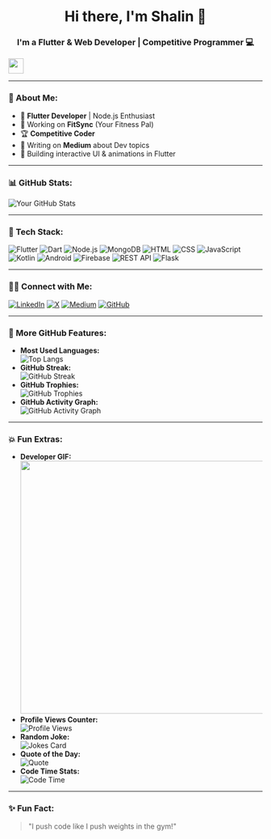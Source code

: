 <h1 align="center">Hi there, I'm Shalin 👋</h1>
<h3 align="center">I'm a Flutter & Web Developer | Competitive Programmer 💻</h3>

<img src="https://media.giphy.com/media/hvRJCLFzcasrR4ia7z/giphy.gif" width="30">

---

### 📌 About Me:
- 🚀 **Flutter Developer** | Node.js Enthusiast
- 🎯 Working on **FitSync** (Your Fitness Pal)
- 🏆 **Competitive Coder** 
- 📰 Writing on **Medium** about Dev topics
- 🎨 Building interactive UI & animations in Flutter

---

### 📊 GitHub Stats:
![Your GitHub Stats](https://github-readme-stats.vercel.app/api?username=Shalin-Shah-2002&show_icons=true&theme=radical)

---

### 🚀 Tech Stack:
![Flutter](https://img.shields.io/badge/Flutter-%2302569B.svg?style=flat&logo=flutter&logoColor=white)
![Dart](https://img.shields.io/badge/Dart-%230175C2.svg?style=flat&logo=dart&logoColor=white)
![Node.js](https://img.shields.io/badge/Node.js-6DA55F?style=flat&logo=node.js&logoColor=white)
![MongoDB](https://img.shields.io/badge/MongoDB-%234ea94b.svg?style=flat&logo=mongodb&logoColor=white)
![HTML](https://img.shields.io/badge/HTML-%23E34F26.svg?style=flat&logo=html5&logoColor=white)
![CSS](https://img.shields.io/badge/CSS-%231572B6.svg?style=flat&logo=css3&logoColor=white)
![JavaScript](https://img.shields.io/badge/JavaScript-%23F7DF1E.svg?style=flat&logo=javascript&logoColor=black)
![Kotlin](https://img.shields.io/badge/Kotlin-%230095D5.svg?style=flat&logo=kotlin&logoColor=white)
![Android](https://img.shields.io/badge/Android-3DDC84?style=flat&logo=android&logoColor=white)
![Firebase](https://img.shields.io/badge/Firebase-%23039BE5.svg?style=flat&logo=firebase)
![REST API](https://img.shields.io/badge/REST%20API-%23000000.svg?style=flat&logo=rest&logoColor=white)
![Flask](https://img.shields.io/badge/Flask-%23000000.svg?style=flat&logo=flask&logoColor=white)

---

### 👯‍👯 Connect with Me:
[![LinkedIn](https://img.shields.io/badge/LinkedIn-blue?style=flat&logo=linkedin)](https://www.linkedin.com/in/shalin-shah-379193247/)
[![X](https://img.shields.io/badge/X-blue?style=flat&logo=x&logoColor=white)](https://x.com/shalin_d3v)
[![Medium](https://img.shields.io/badge/Medium-%2312100E.svg?style=flat&logo=medium)](https://medium.com/@2002shalin)
[![GitHub](https://img.shields.io/badge/GitHub-black?style=flat&logo=github)](https://github.com/Shalin-Shah-2002)

---

### 🚀 More GitHub Features:
- **Most Used Languages:**  
  ![Top Langs](https://github-readme-stats.vercel.app/api/top-langs/?username=Shalin-Shah-2002&layout=compact&theme=radical)
- **GitHub Streak:**  
  ![GitHub Streak](https://streak-stats.demolab.com?user=Shalin-Shah-2002&theme=radical)
- **GitHub Trophies:**  
  ![GitHub Trophies](https://github-profile-trophy.vercel.app/?username=Shalin-Shah-2002&theme=radical)
- **GitHub Activity Graph:**  
  ![GitHub Activity Graph](https://github-readme-activity-graph.vercel.app/graph?username=Shalin-Shah-2002&theme=dracula)

---

### 💥 Fun Extras:
- **Developer GIF:**  
  <img src="https://media.giphy.com/media/qgQUggAC3Pfv687qPC/giphy.gif" width="500">
- **Profile Views Counter:**  
  ![Profile Views](https://komarev.com/ghpvc/?username=Shalin-Shah-2002)
- **Random Joke:**  
  ![Jokes Card](https://readme-jokes.vercel.app/api)
- **Quote of the Day:**  
  ![Quote](https://quotes-github-readme.vercel.app/api?type=horizontal)
- **Code Time Stats:**  
  ![Code Time](https://wakatime.com/badge/user/your-wakatime-username.svg)

---

### ✨ Fun Fact:
> "I push code like I push weights in the gym!"
